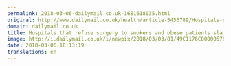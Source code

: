 ```yaml
---
permalink: 2018-03-06-dailymail.co.uk-1681618035.html
original: http://www.dailymail.co.uk/health/article-5456789/Hospitals-refuse-surgery-smokers-obese-patients-slammed.html?ITO=1490&ns_mchannel=rss&ns_campaign=1490
domain: dailymail.co.uk
title: Hospitals that refuse surgery to smokers and obese patients slammed
image: http://i.dailymail.co.uk/i/newpix/2018/03/03/01/49C1176C00000578-0-image-a-9_1520041581389.jpg
date: 2018-03-06 18:13:19
translations: en
---
```


